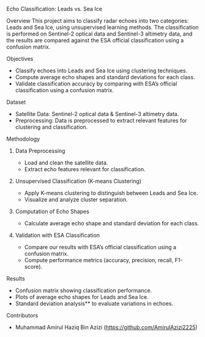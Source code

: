 Echo Classification: Leads vs. Sea Ice

Overview
This project aims to classify radar echoes into two categories: Leads and Sea Ice, using unsupervised learning methods. The classification is performed on Sentinel-2 optical data and Sentinel-3 altimetry data, and the results are compared against the ESA official classification using a confusion matrix.

Objectives
- Classify echoes into Leads and Sea Ice using clustering techniques.
- Compute average echo shapes and standard deviations for each class.
- Validate classification accuracy by comparing with ESA’s official classification using a confusion matrix.

Dataset
- Satellite Data: Sentinel-2 optical data & Sentinel-3 altimetry data.
- Preprocessing: Data is preprocessed to extract relevant features for clustering and classification.

Methodology
1. Data Preprocessing
   - Load and clean the satellite data.
   - Extract echo features relevant for classification.
   
2. Unsupervised Classification (K-means Clustering)
   - Apply K-means clustering to distinguish between Leads and Sea Ice.
   - Visualize and analyze cluster separation.

3. Computation of Echo Shapes
   - Calculate average echo shape and standard deviation for each class.
   
4. Validation with ESA Classification
   - Compare our results with ESA’s official classification using a confusion matrix.
   - Compute performance metrics (accuracy, precision, recall, F1-score).

Results
- Confusion matrix showing classification performance.
- Plots of average echo shapes for Leads and Sea Ice.
- Standard deviation analysis** to evaluate variations in echoes.

Contributors
- Muhammad Amirul Haziq Bin Azizi (https://github.com/AmirulAzizi2225)


